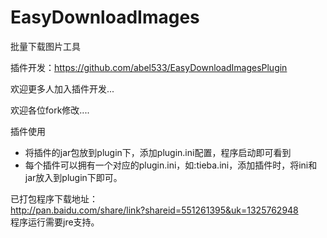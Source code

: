 EasyDownloadImages
==================

批量下载图片工具

插件开发：https://github.com/abel533/EasyDownloadImagesPlugin

欢迎更多人加入插件开发...

欢迎各位fork修改....

插件使用
 * 将插件的jar包放到plugin下，添加plugin.ini配置，程序启动即可看到
 * 每个插件可以拥有一个对应的plugin.ini，如:tieba.ini，添加插件时，将ini和jar放入到plugin下即可。

已打包程序下载地址：    
http://pan.baidu.com/share/link?shareid=551261395&uk=1325762948  
程序运行需要jre支持。 
